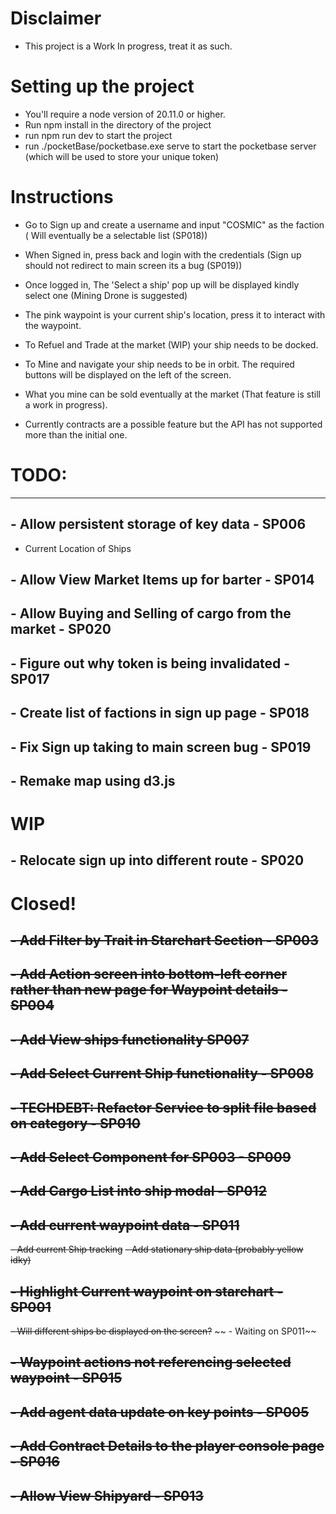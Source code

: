 # Disclaimer

- This project is a Work In progress, treat it as such. 

# Setting up the project

- You'll require a node version of 20.11.0 or higher.
- Run npm install in the directory of the project 
- run npm run dev to start the project
- run ./pocketBase/pocketbase.exe serve to start the pocketbase server (which will be used to store your unique token)

# Instructions

- Go to Sign up and create a username and input "COSMIC" as the faction ( Will eventually be a selectable list (SP018))

- When Signed in, press back and login with the credentials (Sign up should not redirect to main screen its a bug (SP019))

- Once logged in, The 'Select a ship' pop up will be displayed kindly select one (Mining Drone is suggested)

- The pink waypoint is your current ship's location, press it to interact with the waypoint.

- To Refuel and Trade at the market (WIP) your ship needs to be docked. 

- To Mine and navigate your ship needs to be in orbit. The required buttons will be displayed on the left of the screen.

- What you mine can be sold eventually at the market (That feature is still a work in progress).

- Currently contracts are a possible feature but the API has not supported more than the initial one. 
# TODO:

-------------------------

## - Allow persistent storage of key data - SP006
 - Current Location of Ships

## - Allow View Market Items up for barter - SP014

## - Allow Buying and Selling of cargo from the market - SP020

## - Figure out why token is being invalidated - SP017

## - Create list of factions in sign up page - SP018

## - Fix Sign up taking to main screen bug - SP019

## - Remake map using d3.js

# WIP

## - Relocate sign up into different route - SP020


# Closed!

## ~~- Add Filter by Trait in Starchart Section - SP003~~

## ~~- Add Action screen into bottom-left corner rather than new page for Waypoint details - SP004~~

## ~~- Add View ships functionality SP007~~

## ~~- Add Select Current Ship functionality - SP008~~

## ~~- TECHDEBT: Refactor Service to split file based on category - SP010~~

## ~~- Add Select Component for SP003 - SP009~~ 

## ~~- Add Cargo List into ship modal - SP012~~

## ~~- Add current waypoint data - SP011~~
 ~~- Add current Ship tracking~~
 ~~- Add stationary ship data (probably yellow idky)~~

## ~~- Highlight Current waypoint on starchart - SP001~~
~~- Will different ships be displayed on the screen?~~
~~ - Waiting on SP011~~

## ~~- Waypoint actions not referencing selected waypoint - SP015~~

## ~~- Add agent data update on key points - SP005~~

## ~~- Add Contract Details to the player console page - SP016~~

## ~~- Allow View Shipyard - SP013~~